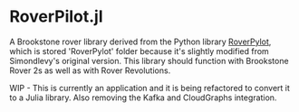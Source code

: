 # RoverPilot.jl

A Brookstone rover library derived from the Python library [RoverPylot](https://github.com/simondlevy/RoverPylot), which is stored 'RoverPylot' folder because it's slightly modified from Simondlevy's original version. This library should function with Brookstone Rover 2s as well as with Rover Revolutions.

WIP - This is currently an application and it is being refactored to convert it to a Julia library. Also removing the Kafka and CloudGraphs integration.
